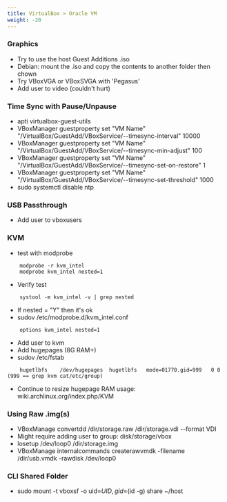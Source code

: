 ```yaml
---
title: VirtualBox > Oracle VM
weight: -20
---
```


### Graphics
- Try to use the host Guest Additions .iso
- Debian: mount the .iso and copy the contents to another folder then chown
- Try VBoxVGA or VBoxSVGA with 'Pegasus'
- Add user to video (couldn't hurt)

### Time Sync with Pause/Unpause
- apti virtualbox-guest-utils
- VBoxManager guestproperty set "VM Name" "/VirtualBox/GuestAdd/VBoxService/--timesync-interval" 10000
- VBoxManager guestproperty set "VM Name" "/VirtualBox/GuestAdd/VBoxService/--timesync-min-adjust" 100
- VBoxManager guestproperty set "VM Name" "/VirtualBox/GuestAdd/VBoxService/--timesync-set-on-restore" 1
- VBoxManager guestproperty set "VM Name" "/VirtualBox/GuestAdd/VBoxService/--timesync-set-threshold" 1000
- sudo systemctl disable ntp

### USB Passthrough
- Add user to vboxusers

### KVM
- test with modprobe
```
    modprobe -r kvm_intel
    modprobe kvm_intel nested=1
```
- Verify test
```
    systool -m kvm_intel -v | grep nested
```
- If nested = "Y" then it's ok
- sudov /etc/modprobe.d/kvm_intel.conf
```
    options kvm_intel nested=1
```
- Add user to kvm
- Add hugepages (8G RAM+)
- sudov /etc/fstab
```
    hugetlbfs    /dev/hugepages  hugetlbfs   mode=01770.gid=999   0 0 (999 == grep kvm cat/etc/group)
```
- Continue to resize hugepage RAM usage: wiki.archlinux.org/index.php/KVM

### Using Raw .img(s)
- VBoxManage convertdd /dir/storage.raw /dir/storage.vdi --format VDI
- Might require adding user to group: disk/storage/vbox
- losetup /dev/loop0 /dir/storage.img
- VBoxManage internalcommands createrawvmdk -filename /dir/usb.vmdk -rawdisk /dev/loop0

### CLI Shared Folder
- sudo mount -t vboxsf -o uid=$UID,gid=$(id -g) share ~/host
